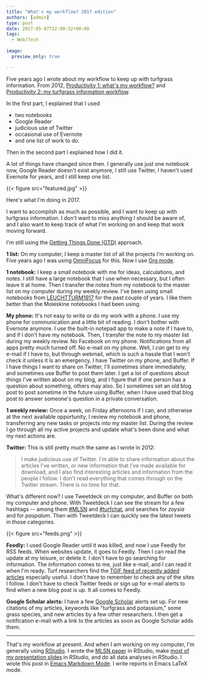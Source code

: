 ```yaml
---
title: "What's my workflow? 2017 edition"
authors: [admin] 
type: post
date: 2017-05-07T22:00:52+00:00
tags:
  - Web/Tech
  
image:
  preview_only: true

---
```

Five years ago I wrote about my workflow to keep up with turfgrass information. From 2012, [Productivity 1: what's my workflow?]( https://www.blog.asianturfgrass.com/2012/06/productivity-1-whats-my-workflow.html) and [Productivity 2: my turfgrass information workflow]( https://www.blog.asianturfgrass.com/2012/06/productivity-2-my-turfgrass-information-workflow.html).

In the first part, I explained that I used 

  * two notebooks
  * Google Reader
  * judicious use of Twitter
  * occasional use of Evernote
  * and one list of work to do.

Then in the second part I explained how I did it. 

A lot of things have changed since then. I generally use just one notebook now, Google Reader doesn't exist anymore, I still use Twitter, I haven't used Evernote for years, and I still keep one list.

{{< figure src="featured.jpg" >}}

Here's what I'm doing in 2017.

I want to accomplish as much as possible, and I want to keep up with turfgrass information. I don't want to miss anything I should be aware of, and I also want to keep track of what I'm working on and keep that work moving forward. 

I'm still using the [Getting Things Done (GTD)](https://gettingthingsdone.com/) approach.

**1 list:** On my computer, I keep a master list of all the projects I'm working on. Five years ago I was using [OmniFocus](https://www.omnigroup.com/omnifocus) for this. Now I use [Org mode](https://orgmode.org/).

**1 notebook:** I keep a small notebook with me for ideas, calculations, and notes. I still have a large notebook that I use when necessary, but I often leave it at home. Then I transfer the notes from my notebook to the master list on my computer during my weekly review. I've been using small notebooks from [LEUCHTTURM1917](https://www.leuchtturm1917.us/) for the past couple of years. I like them better than the Moleskine notebooks I had been using.

**My phone:** It's not easy to write or do my work with a phone. I use my phone for communication and a little bit of reading. I don't bother with Evernote anymore. I use the built-in notepad app to make a note if I have to, and if I don't have my notebook. Then, I transfer the note to my master list during my weekly review. No Facebook on my phone. Notifications from all apps pretty much turned off. No e-mail on my phone. Well, I *can* get to my e-mail if I have to, but through webmail, which is such a hassle that I won't check it unless it is an emergency. I have Twitter on my phone, and Buffer. If I have things I want to share on Twitter, I'll sometimes share immediately, and sometimes use Buffer to post them later. I get a lot of questions about things I've written about on my blog, and I figure that if one person has a question about something, others may also. So I sometimes set an old blog post to post sometime in the future using Buffer, when I have used that blog post to answer someone's question in a private conversation.

**1 weekly review:** Once a week, on Friday afternoons if I can, and otherwise at the next available opportunity, I review my notebook and phone, transferring any new tasks or projects into my master list. During the review I go through all my active projects and update what's been done and what my next actions are.

**Twitter:** This is still pretty much the same as I wrote in 2012:

> I make judicious use of Twitter. I'm able to share information about the articles I've written, or new information that I've made available for download, and I also find interesting articles and information from the people I follow. I don't read everything that comes through on the Twitter stream. There is no time for that.

What's different now? I use Tweetdeck on my computer, and Buffer on both my computer and phone. With Tweetdeck I can see the stream for a few hashtags -- among them [#MLSN](https://twitter.com/hashtag/mlsn?src=hash) and [#turfchat](https://twitter.com/hashtag/TurfChat?src=hash), and searches for *zoysia* and for *paspalum*. Then with Tweetdeck I can quickly see the latest tweets in those categories. 

{{< figure src="feeds.png" >}}

**Feedly:** I used Google Reader until it was killed, and now I use Feedly for RSS feeds. When websites update, it goes to Feedly. Then I can read the update at my leisure, or delete it. I don't have to go searching for information. The information comes to me, just like e-mail, and I can read it when I'm ready. Turf researchers find the [TGIF feed of recently added articles](http://tic.lib.msu.edu/tgif/flink?ref=2017042) especially useful. I don't have to remember to check any of the sites I follow. I don't have to check Twitter feeds or sign up for e-mail alerts to find when a new blog post is up. It all comes to Feedly. 

**Google Scholar alerts:** I have a few [Google Scholar](https://scholar.google.com) alerts set up. For new citations of my articles, keywords like "turfgrass and potassium," some grass species, and new articles by a few other researchers. I then get a notification e-mail with a link to the articles as soon as Google Scholar adds them. 

* * *

That's my workflow at present. And when I am working on my computer, I'm generally using [RStudio](https://www.rstudio.com/). I wrote the [MLSN paper](https://peerj.com/preprints/2144/) in RStudio, make [most of my presentation slides](https://speakerdeck.com/micahwoods) in RStudio, and do all data analyses in RStudio. I wrote this post in [Emacs Markdown Mode](http://jblevins.org/projects/markdown-mode/). I write reports in Emacs LaTeX mode.
